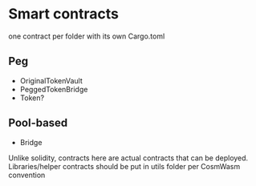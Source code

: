 # Smart contracts
one contract per folder with its own Cargo.toml

## Peg
- OriginalTokenVault
- PeggedTokenBridge
- Token?

## Pool-based
- Bridge

Unlike solidity, contracts here are actual contracts that can be deployed. Libraries/helper contracts should be put in utils folder per CosmWasm convention
